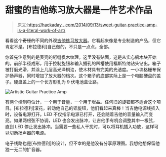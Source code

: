 # 甜蜜的吉他练习放大器是一件艺术作品

> 原文:[https://hackaday . com/2014/09/13/sweet-guitar-practice-amp-is-a-literal-work-of-art/](https://hackaday.com/2014/09/13/sweet-guitar-practice-amp-is-a-literal-work-of-art/)

看看这个~~奇怪的~~不同的外观[吉他练习放大器](http://www.nonentity.com/New/Main/Projects/PracticeAmpMain.htm)。它看起来像是专业制造的产品，但它肯定不是。[布拉德利]自己做的，不只是一点点，全部。

你首先注意到的是表壳的绗缝枫木纹理。这里没有贴面，这是从实心枫木块开始的。前部半径成形，用于控制旋钮和输入插孔的凹槽使用福斯特纳钻头钻出。箱子被打磨光滑，并涂上几层高光泽桐油，使木材具有完美的光洁度。一小块格栅布保护扬声器，同时增加了放大器的档次。这个箱子的底部实际上是一个电脑硬盘的盖子。硬盘盖上的一个长方形孔为 9 伏电池盒让路。

![Artistic Guitar Practice Amp](../Images/b03c03235997c8dfa25e66df4b6a93a2.png)

有两个控制电位计，一个用于音量，一个用于增益。任何旧的旋钮都不适合这个项目。[布拉德利]滚花，转动他自己的铝旋钮，他们看起来真棒！当吉他电源线插入时，设备电源打开。LED 不仅指示电源已打开，还会随着吉他的音量输入而变亮。如果两根弦不协调，LED 也会发出脉冲，让吉他手有机会调整其中一根弦，直到 LED 停止发出脉冲。当需要一些私人干扰时，可以将耳机插入功放，这样可以切断扬声器的电源。

电子线路也是[布拉德利]的设计，但不幸的是他没有分享原理图。我想他想保留他独一无二的扩音器。